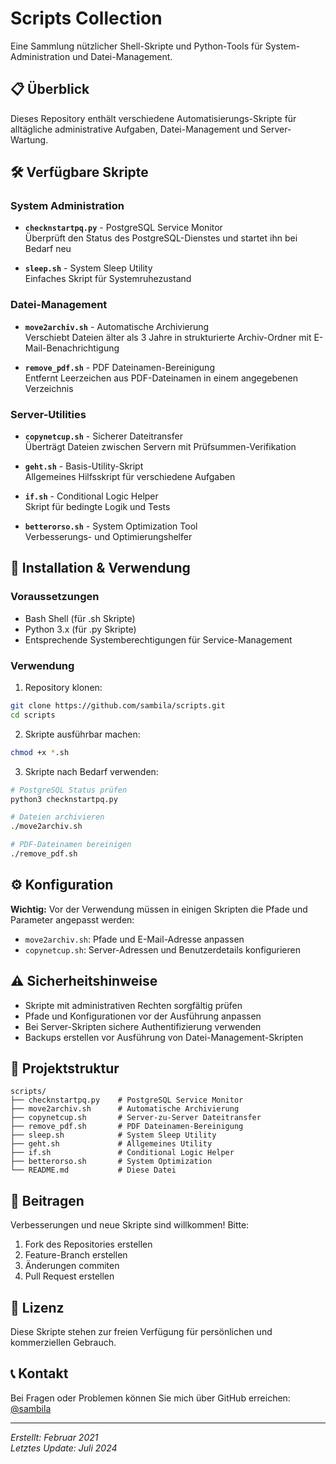 # Scripts Collection

Eine Sammlung nützlicher Shell-Skripte und Python-Tools für System-Administration und Datei-Management.

## 📋 Überblick

Dieses Repository enthält verschiedene Automatisierungs-Skripte für alltägliche administrative Aufgaben, Datei-Management und Server-Wartung.

## 🛠️ Verfügbare Skripte

### System Administration
- **`checknstartpq.py`** - PostgreSQL Service Monitor  
  Überprüft den Status des PostgreSQL-Dienstes und startet ihn bei Bedarf neu

- **`sleep.sh`** - System Sleep Utility  
  Einfaches Skript für Systemruhezustand

### Datei-Management
- **`move2archiv.sh`** - Automatische Archivierung  
  Verschiebt Dateien älter als 3 Jahre in strukturierte Archiv-Ordner mit E-Mail-Benachrichtigung

- **`remove_pdf.sh`** - PDF Dateinamen-Bereinigung  
  Entfernt Leerzeichen aus PDF-Dateinamen in einem angegebenen Verzeichnis

### Server-Utilities
- **`copynetcup.sh`** - Sicherer Dateitransfer  
  Überträgt Dateien zwischen Servern mit Prüfsummen-Verifikation

- **`geht.sh`** - Basis-Utility-Skript  
  Allgemeines Hilfsskript für verschiedene Aufgaben

- **`if.sh`** - Conditional Logic Helper  
  Skript für bedingte Logik und Tests

- **`betterorso.sh`** - System Optimization Tool  
  Verbesserungs- und Optimierungshelfer

## 🚀 Installation & Verwendung

### Voraussetzungen
- Bash Shell (für .sh Skripte)
- Python 3.x (für .py Skripte)
- Entsprechende Systemberechtigungen für Service-Management

### Verwendung
1. Repository klonen:
```bash
git clone https://github.com/sambila/scripts.git
cd scripts
```

2. Skripte ausführbar machen:
```bash
chmod +x *.sh
```

3. Skripte nach Bedarf verwenden:
```bash
# PostgreSQL Status prüfen
python3 checknstartpq.py

# Dateien archivieren
./move2archiv.sh

# PDF-Dateinamen bereinigen
./remove_pdf.sh
```

## ⚙️ Konfiguration

**Wichtig:** Vor der Verwendung müssen in einigen Skripten die Pfade und Parameter angepasst werden:

- `move2archiv.sh`: Pfade und E-Mail-Adresse anpassen
- `copynetcup.sh`: Server-Adressen und Benutzerdetails konfigurieren

## ⚠️ Sicherheitshinweise

- Skripte mit administrativen Rechten sorgfältig prüfen
- Pfade und Konfigurationen vor der Ausführung anpassen
- Bei Server-Skripten sichere Authentifizierung verwenden
- Backups erstellen vor Ausführung von Datei-Management-Skripten

## 📁 Projektstruktur

```
scripts/
├── checknstartpq.py    # PostgreSQL Service Monitor
├── move2archiv.sh      # Automatische Archivierung
├── copynetcup.sh       # Server-zu-Server Dateitransfer
├── remove_pdf.sh       # PDF Dateinamen-Bereinigung
├── sleep.sh            # System Sleep Utility
├── geht.sh             # Allgemeines Utility
├── if.sh               # Conditional Logic Helper
├── betterorso.sh       # System Optimization
└── README.md           # Diese Datei
```

## 🤝 Beitragen

Verbesserungen und neue Skripte sind willkommen! Bitte:
1. Fork des Repositories erstellen
2. Feature-Branch erstellen
3. Änderungen commiten
4. Pull Request erstellen

## 📝 Lizenz

Diese Skripte stehen zur freien Verfügung für persönlichen und kommerziellen Gebrauch.

## 📞 Kontakt

Bei Fragen oder Problemen können Sie mich über GitHub erreichen: [@sambila](https://github.com/sambila)

---

*Erstellt: Februar 2021*  
*Letztes Update: Juli 2024*